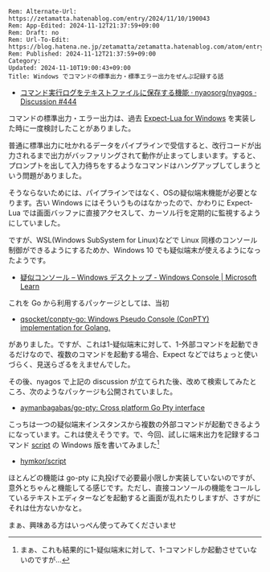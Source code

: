 ```header
Rem: Alternate-Url: https://zetamatta.hatenablog.com/entry/2024/11/10/190043
Rem: App-Edited: 2024-11-12T21:37:59+09:00
Rem: Draft: no
Rem: Url-To-Edit: https://blog.hatena.ne.jp/zetamatta/zetamatta.hatenablog.com/atom/entry/6802418398302929053
Rem: Published: 2024-11-12T21:37:59+09:00
Category:
Updated: 2024-11-10T19:00:43+09:00
Title: Windows でコマンドの標準出力・標準エラー出力をぜんぶ記録する話
```
+ [コマンド実行ログをテキストファイルに保存する機能 · nyaosorg/nyagos · Discussion #444](https://github.com/nyaosorg/nyagos/discussions/444)

コマンドの標準出力・エラー出力は、過去 [Expect-Lua for Windows](https://github.com/hymkor/expect) を実装した時に一度検討したことがありました。

普通に標準出力に吐かれるデータをパイプラインで受信すると、改行コードが出力されるまで出力がバッファリングされて動作が止まってしまいます。すると、プロンプトを出して入力待ちをするようなコマンドはハングアップしてしまうという問題がありました。

そうならないためには、パイプラインではなく、OSの疑似端末機能が必要となります。古い Windows にはそういうものはなかったので、かわりに Expect-Lua では画面バッファに直接アクセスして、カーソル行を定期的に監視するようにしていました。

ですが、WSL(Windows SubSystem for Linux)などで Linux 同様のコンソール制御ができるようにするためか、Windows 10 でも疑似端末が使えるようになったようです。

+ [疑似コンソール – Windows デスクトップ - Windows Console | Microsoft Learn](https://learn.microsoft.com/ja-jp/windows/console/pseudoconsoles)

これを Go から利用するパッケージとしては、当初

+ [qsocket/conpty-go: Windows Pseudo Console (ConPTY) implementation for Golang.](https://github.com/qsocket/conpty-go)

がありました。ですが、これは1-疑似端末に対して、1-外部コマンドを起動できるだけなので、複数のコマンドを起動する場合、Expect などではちょっと使いづらく、見送らざるをえませんでした。

その後、nyagos で上記の discussion が立てられた後、改めて検索してみたところ、次のようなパッケージも公開されていました。

+ [aymanbagabas/go-pty: Cross platform Go Pty interface](https://github.com/aymanbagabas/go-pty)

こっちは一つの疑似端末インスタンスから複数の外部コマンドが起動できるようになっています。これは使えそうです。で、今回、試しに端末出力を記録するコマンド [script] の Windows 版を書いてみました[^1]

[^1]: まぁ、これも結果的に1-疑似端末に対して、1-コマンドしか起動させていないのですが…

+ [hymkor/script](https://github.com/hymkor/script)

[script]: https://ja.manpages.org/script

ほとんどの機能は go-pty に丸投げで必要最小限しか実装していないのですが、意外とちゃんと機能してる感じです。ただし、直接コンソールの機能をコールしているテキストエディターなどを起動すると画面が乱れたりしますが、さすがにそれは仕方ないかなと。

まぁ、興味ある方はいっぺん使ってみてくださいませ
